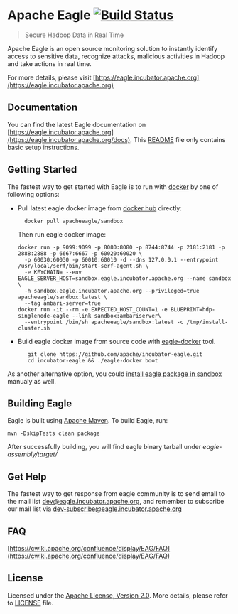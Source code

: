 <!--
{% comment %}
Licensed to the Apache Software Foundation (ASF) under one or more
contributor license agreements.  See the NOTICE file distributed with
this work for additional information regarding copyright ownership.
The ASF licenses this file to you under the Apache License, Version 2.0
(the "License"); you may not use this file except in compliance with
the License.  You may obtain a copy of the License at

http://www.apache.org/licenses/LICENSE-2.0

Unless required by applicable law or agreed to in writing, software
distributed under the License is distributed on an "AS IS" BASIS,
WITHOUT WARRANTIES OR CONDITIONS OF ANY KIND, either express or implied.
See the License for the specific language governing permissions and
limitations under the License.
{% endcomment %}
-->

# Apache Eagle [![Build Status](https://builds.apache.org/buildStatus/icon?job=incubator-eagle-main)](https://builds.apache.org/job/incubator-eagle-main/)

>  Secure Hadoop Data in Real Time

Apache Eagle is an open source monitoring solution to instantly identify access to sensitive data, recognize attacks, malicious activities in Hadoop and take actions in real time.

For more details, please visit [https://eagle.incubator.apache.org](https://eagle.incubator.apache.org)

## Documentation
You can find the latest Eagle documentation on [https://eagle.incubator.apache.org](https://eagle.incubator.apache.org/docs). This [README](README.md) file only contains basic setup instructions.

## Getting Started
The fastest way to get started with Eagle is to run with [docker](https://github.com/docker/docker) by one of following options:

* Pull latest eagle docker image from [docker hub](https://hub.docker.com/r/apacheeagle/sandbox/) directly:

        docker pull apacheeagle/sandbox

  Then run eagle docker image:
  
      docker run -p 9099:9099 -p 8080:8080 -p 8744:8744 -p 2181:2181 -p 2888:2888 -p 6667:6667 -p 60020:60020 \
        -p 60030:60030 -p 60010:60010 -d --dns 127.0.0.1 --entrypoint /usr/local/serf/bin/start-serf-agent.sh \
        -e KEYCHAIN= --env EAGLE_SERVER_HOST=sandbox.eagle.incubator.apache.org --name sandbox \
        -h sandbox.eagle.incubator.apache.org --privileged=true apacheeagle/sandbox:latest \
        --tag ambari-server=true
      docker run -it --rm -e EXPECTED_HOST_COUNT=1 -e BLUEPRINT=hdp-singlenode-eagle --link sandbox:ambariserver\
        --entrypoint /bin/sh apacheeagle/sandbox:latest -c /tmp/install-cluster.sh

* Build eagle docker image from source code with [eagle-docker](eagle-external/eagle-docker) tool.

         git clone https://github.com/apache/incubator-eagle.git
         cd incubator-eagle && ./eagle-docker boot

As another alternative option, you could [install eagle package in sandbox](https://eagle.incubator.apache.org/docs/deployment-in-sandbox.html) manualy as well.

## Building Eagle
Eagle is built using [Apache Maven](https://maven.apache.org/). To build Eagle, run:

    mvn -DskipTests clean package

After successfully building, you will find eagle binary tarball under _eagle-assembly/target/_

## Get Help
The fastest way to get response from eagle community is to send email to the mail list [dev@eagle.incubator.apache.org](mailto:dev@eagle.incubator.apache.org),
and remember to subscribe our mail list via [dev-subscribe@eagle.incubator.apache.org](mailto:dev-subscribe@eagle.incubator.apache.org)

## FAQ
[https://cwiki.apache.org/confluence/display/EAG/FAQ](https://cwiki.apache.org/confluence/display/EAG/FAQ)

## License
Licensed under the [Apache License, Version 2.0](http://www.apache.org/licenses/LICENSE-2.0). More details, please refer to [LICENSE](LICENSE) file.
